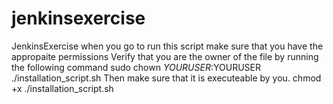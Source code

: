 # jenkinsexercise
JenkinsExercise
when you go to run this script make sure that you have the appropaite permissions
Verify that you are the owner of the file by running the following command
sudo chown $YOURUSER:$YOURUSER ./installation_script.sh
Then make sure that it is executeable by you.
chmod +x ./installation_script.sh
